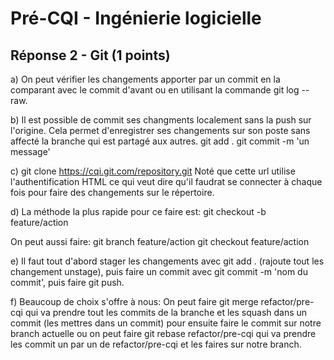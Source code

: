 # Pré-CQI - Ingénierie logicielle

## Réponse 2 - Git (1 points)

a)
On peut vérifier les changements apporter par un commit en la comparant avec le commit d'avant ou en utilisant la commande git log --raw.

b) 
Il est possible de commit ses changments localement sans la push sur l'origine. Cela permet d'enregistrer ses changements sur son poste sans affecté la branche qui est partagé aux autres. 
git add .
git commit -m 'un message'

c) 
git clone https://cqi.git.com/repository.git
Noté que cette url utilise l'authentification HTML ce qui veut dire qu'il faudrat se connecter à chaque fois pour faire des changements sur le répertoire.

d)
La méthode la plus rapide pour ce faire est: 
git checkout -b feature/action

On peut aussi faire:
git branch feature/action
git checkout feature/action

e) 
Il faut tout d'abord stager les changements avec git add . (rajoute tout les changement unstage), puis faire un commit avec git commit -m 'nom du commit', puis faire git push.

f) 
Beaucoup de choix s'offre à nous:
On peut faire git merge refactor/pre-cqi qui va prendre tout les commits de la branche et les squash dans un commit (les mettres dans un commit) pour ensuite faire le commit sur notre branch actuelle ou on peut faire git rebase refactor/pre-cqi qui va prendre les commit un par un de refactor/pre-cqi et les faires sur notre branch.